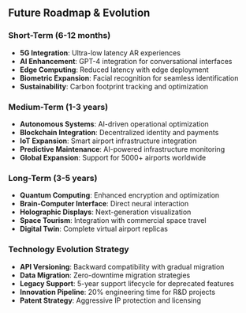 ## Future Roadmap & Evolution

### Short-Term (6-12 months)
- **5G Integration**: Ultra-low latency AR experiences
- **AI Enhancement**: GPT-4 integration for conversational interfaces
- **Edge Computing**: Reduced latency with edge deployment
- **Biometric Expansion**: Facial recognition for seamless identification
- **Sustainability**: Carbon footprint tracking and optimization

### Medium-Term (1-3 years)
- **Autonomous Systems**: AI-driven operational optimization
- **Blockchain Integration**: Decentralized identity and payments
- **IoT Expansion**: Smart airport infrastructure integration
- **Predictive Maintenance**: AI-powered infrastructure monitoring
- **Global Expansion**: Support for 5000+ airports worldwide

### Long-Term (3-5 years)
- **Quantum Computing**: Enhanced encryption and optimization
- **Brain-Computer Interface**: Direct neural interaction
- **Holographic Displays**: Next-generation visualization
- **Space Tourism**: Integration with commercial space travel
- **Digital Twin**: Complete virtual airport replicas

### Technology Evolution Strategy
- **API Versioning**: Backward compatibility with gradual migration
- **Data Migration**: Zero-downtime migration strategies
- **Legacy Support**: 5-year support lifecycle for deprecated features
- **Innovation Pipeline**: 20% engineering time for R&D projects
- **Patent Strategy**: Aggressive IP protection and licensing
